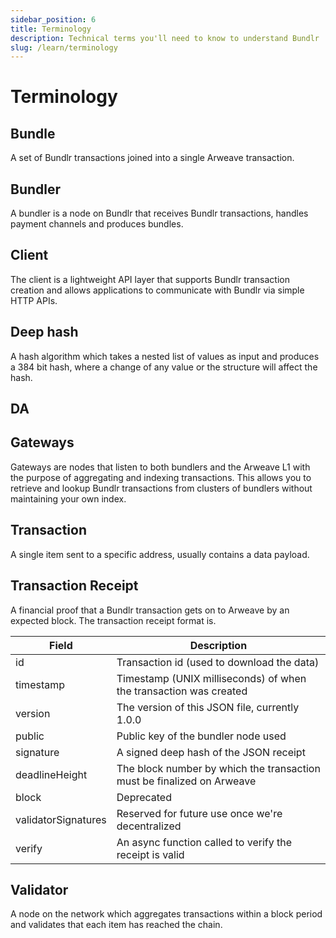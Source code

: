 ```yaml
---
sidebar_position: 6
title: Terminology
description: Technical terms you'll need to know to understand Bundlr
slug: /learn/terminology
---
```


# Terminology

## Bundle

A set of Bundlr transactions joined into a single Arweave transaction.

## Bundler

A bundler is a node on Bundlr that receives Bundlr transactions, handles payment channels and produces bundles.

## Client

The client is a lightweight API layer that supports Bundlr transaction creation and allows applications to communicate with Bundlr via simple HTTP APIs.

## Deep hash

A hash algorithm which takes a nested list of values as input and produces a 384 bit hash, where a change of any value or the structure will affect the hash.

## DA

## Gateways

Gateways are nodes that listen to both bundlers and the Arweave L1 with the purpose of aggregating and indexing transactions. This allows you to retrieve and lookup Bundlr transactions from clusters of bundlers without maintaining your own index.

## Transaction

A single item sent to a specific address, usually contains a data payload.

## Transaction Receipt

A financial proof that a Bundlr transaction gets on to Arweave by an expected block.
The transaction receipt format is.

| Field               | Description                                                            |
| ------------------- | ---------------------------------------------------------------------- |
| id                  | Transaction id (used to download the data)                             |
| timestamp           | Timestamp (UNIX milliseconds) of when the transaction was created      |
| version             | The version of this JSON file, currently 1.0.0                         |
| public              | Public key of the bundler node used                                    |
| signature           | A signed deep hash of the JSON receipt                                 |
| deadlineHeight      | The block number by which the transaction must be finalized on Arweave |
| block               | Deprecated                                                             |
| validatorSignatures | Reserved for future use once we're decentralized                       |
| verify              | An async function called to verify the receipt is valid                |

## Validator

A node on the network which aggregates transactions within a block period and validates that each item has reached the chain.
